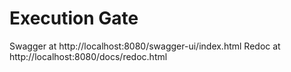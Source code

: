 # Execution Gate

Swagger at http://localhost:8080/swagger-ui/index.html
Redoc at http://localhost:8080/docs/redoc.html

